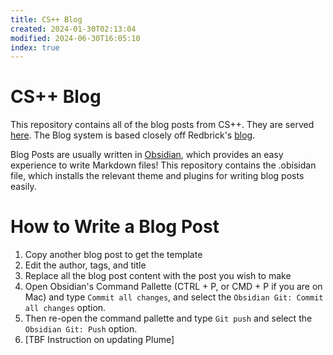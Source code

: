 ```yaml
---
title: CS++ Blog
created: 2024-01-30T02:13:04
modified: 2024-06-30T16:05:10
index: true
---
```


# CS++ Blog

This repository contains all of the blog posts from CS++. They are served [here](https://cspp.ie/).
The Blog system is based closely off Redbrick's [blog](https://github.com/redbrick/blog).

Blog Posts are usually written in [Obsidian](https://obsidian.md/), which provides an easy experience to write Markdown files!
This repository contains the .obisidan file, which installs the relevant theme and plugins for writing blog posts easily.

# How to Write a Blog Post
1. Copy another blog post to get the template
2. Edit the author, tags, and title
3. Replace all the blog post content with the post you wish to make
4. Open Obsidian's Command Pallette (CTRL + P, or CMD + P if you are on Mac) and type `Commit all changes`, and select the `Obsidian Git: Commit all changes` option.
5. Then re-open the command pallette and type `Git push` and select the `Obsidian Git: Push` option.
6. [TBF Instruction on updating Plume]
